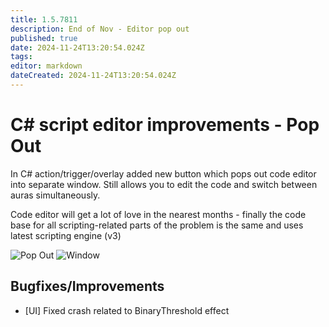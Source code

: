 ```yaml
---
title: 1.5.7811
description: End of Nov - Editor pop out
published: true
date: 2024-11-24T13:20:54.024Z
tags: 
editor: markdown
dateCreated: 2024-11-24T13:20:54.024Z
---
```


# C# script editor improvements - Pop Out
In C# action/trigger/overlay added new button which pops out code editor into separate window. Still allows you to edit the code and switch between auras simultaneously. 

Code editor will get a lot of love in the nearest months - finally the code base for all scripting-related parts of the problem is the same and uses latest scripting engine (v3) 

![Pop Out](https://s3.eyeauras.net/media/2024/11/EyeAuras_sOcmSfJmmK.png)
![Window](https://s3.eyeauras.net/media/2024/11/EyeAuras_HTZaUpSDzQ.png)

## Bugfixes/Improvements
- [UI] Fixed crash related to BinaryThreshold effect